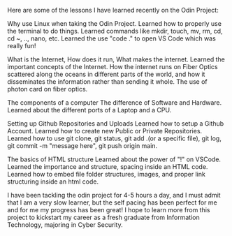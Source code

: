 Here are  some of the lessons I have learned recently on the Odin Project:

Why use Linux when taking the Odin Project.
    Learned how to properly use the terminal to do things.
    Learned commands like mkdir, touch, mv, rm, cd, cd ~, .., nano, etc.
    Learned the use "code ." to open VS Code which was really fun!

 What is the Internet, How does it run, What makes the internet.
    Learned the important concepts of the Internet. 
    How the internet runs on Fiber Optics scattered along the oceans in different parts of the world, and how it disseminates the information rather than sending it whole. The use of photon card on fiber optics.

The components of a computer
    The difference of Software and Hardware.
    Learned about the different ports of a Laptop and a CPU.

Setting up Github Repositories and Uploads
    Learned how to setup a Github Account.
    Learned how to create new Public or Private Repositories.
    Learned how to use git clone, git status, git add .(or a specific file), git log, git commit -m "message here", git push origin main. 

The basics of HTML structure
    Learned about the power of "!" on VSCode.
    Learned the importance and structure, spacing inside an HTML code.
    Learned how to embed file folder structures, images, and proper link structuring inside an html code.

I have been tackling the odin project for 4-5 hours a day, and I must admit that I am a very slow learner, but the self pacing has been perfect for me and for me my progress has been great! I hope to learn more from this project to kickstart my career as a fresh graduate from Information Technology, majoring in Cyber Security.